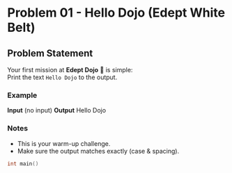 # Problem 01 - Hello Dojo (Edept White Belt)

## Problem Statement
Your first mission at **Edept Dojo** 🥋 is simple:  
Print the text `Hello Dojo` to the output.

### Example
**Input**
(no input)
**Output**
Hello Dojo


### Notes
- This is your warm-up challenge.
- Make sure the output matches exactly (case & spacing).



```c
int main()

